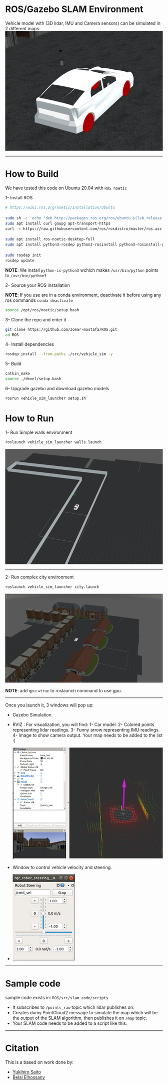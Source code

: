 # ROS/Gazebo SLAM Environment

Vehicle model with (3D lidar, IMU and Camera sensors) can be simulated in 2 different maps.
![ Vehicle ](images/vehicle.PNG)

-------------------------------------------------------------------------------------------

# How to Build

We have tested this code on Ubuntu 20.04 with `ROS noetic`

1- Install ROS
 ```bash
 # https://wiki.ros.org/noetic/Installation/Ubuntu
 
 sudo sh -c 'echo "deb http://packages.ros.org/ros/ubuntu $(lsb_release -sc) main" > /etc/apt/sources.list.d/ros-latest.list'
 sudo apt install curl gnupg apt-transport-https
 curl -s https://raw.githubusercontent.com/ros/rosdistro/master/ros.asc | sudo apt-key add -
 
 sudo apt install ros-noetic-desktop-full
 sudo apt install python3-rosdep python3-rosinstall python3-rosinstall-generator python3-wstool build-essential python-is-python3
 
 sudo rosdep init
 rosdep update
 ```
 
  **NOTE**: We install `python-is-python3` wchich makes `/usr/bin/python` points to `/usr/bin/python3`
 
 
 2- Source your ROS installation
 
 **NOTE**: If you use are in a conda environment, deactivate it before using any ros commands `conda deactivate`
 ```bash
 source /opt/ros/noetic/setup.bash
 ```
 
 3- Clone the repo and enter it
 ```bash
 git clone https://github.com/3omar-mostafa/ROS.git
 cd ROS
 ```
 
 4- Install dependencies
 ```bash
 rosdep install --from-paths ./src/vehicle_sim -y
 ```
 
 5- Build
 ```bash
 catkin_make
 source ./devel/setup.bash
 ```
 
 6- Upgrade gazebo and download gazebo models
 ```bash
 rosrun vehicle_sim_launcher setup.sh
 ```
 # How to Run
 
 1- Run Simple walls environment
 ```bash
 roslaunch vehicle_sim_launcher walls.launch
 ```
 ![ Walls ](images/walls.PNG)
 
 -------------------------------------------------------------------------------------------
 
 2- Run complex city environment
 ```bash
 roslaunch vehicle_sim_launcher city.launch
 ```
 ![ City ](images/city.PNG)
 
 **NOTE**: add `gpu:=true` to roslaunch command to use gpu.

-------------------------------------------------------------------------------------------
Once you launch it, 3 windows will pop up:
  - Gazebo Simulation.
  - RVIZ : For visualization, you will find:
    1- Car model.
    2- Colored points representing lidar readings.
    3- Funny arrow representing IMU readings.
    4- Image to show camera output.
    Your map needs to be added to the list :)
    
    ![ Rviz ](images/rviz.PNG)
  - Window to control vehicle velocity and steering.
  - 
    ![ Vehicle ](images/control.PNG)

-------------------------------------------------------------------------------------------
# Sample code
sample code exists in: `ROS/src/slam_code/scripts`
  - It subscribes to `/points_raw` topic which lidar publishes on.
  - Creates dumy PointCloud2 message to simulate the map which will be the output of the SLAM algorithm, then publishes it on ```/map``` topic.
  - Your SLAM code needs to be added to a script like this.

-------------------------------------------------------------------------------------------
# Citation

This is a based on work done by:
* [Yukihiro Saito](https://github.com/yukkysaito/vehicle_sim)
* [Belal Elhossany](https://github.com/BelalElhossany/SLAMEnvironment)
